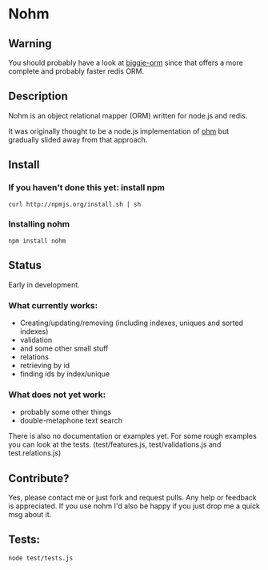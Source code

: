 # Nohm

## Warning

You should probably have a look at [biggie-orm](http://github.com/biggie/biggie-orm) since that offers a more complete and probably faster redis ORM.

## Description

Nohm is an object relational mapper (ORM) written for node.js and redis.

It was originally thought to be a node.js implementation of [ohm](http://ohm.keyvalue.org/ "Ruby ORM for redis") but gradually slided away from that approach.

## Install
### If you haven't done this yet: install npm 

    curl http://npmjs.org/install.sh | sh

### Installing nohm

    npm install nohm


## Status

Early in development.

### What currently works: 

  - Creating/updating/removing (including indexes, uniques and sorted indexes)
  - validation
  - and some other small stuff
  - relations
  - retrieving by id
  - finding ids by index/unique

### What does not yet work:

  - probably some other things
  - double-metaphone text search

There is also no documentation or examples yet. For some rough examples you can look at the tests. (test/features.js, test/validations.js and test.relations.js)

## Contribute?

Yes, please contact me or just fork and request pulls. Any help or feedback is appreciated. If you use nohm I'd also be happy if you just drop me a quick msg about it.

## Tests:

    node test/tests.js
